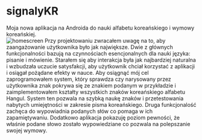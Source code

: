 # signalyKR
Moja nowa aplikacja na Androida do nauki alfabetu koreańskiego i wymowy koreańskiej.  
![homescreen](https://github.com/nestrockx/signalyKR/blob/main/images/home.png "Homescreen")
Przy projektowaniu zwracałem uwagę na to, aby zaangażowanie użytkownika było jak największe.
Dwie z głównych funkcjonalności bazują na czynnościach esencjonalnych dla nauki języka: pisanie i mówienie.
Starałem się aby interakcja była jak najbardziej naturalna i wzbudzała uczucie satysfakcji,
aby użytkownik chciał korzystać z aplikacji i osiągał pożądane efekty w nauce.
Aby osiągnąć mój cel zaprogramowałem system, który sprawdza czy narysowany przez użytkownika znak
pokrywa się ze znakiem podanym w przykładzie i zaimplementowałem kształty wszystkich znaków koreańskiego alfabetu Hangul.
System ten pozwala na szybką naukę znaków i przetestowania nabytych umiejętności w zakresie pisma koreańskiego.
Druga funkcjonalość zachęca do wypowiadnia podanych słów co pomaga w ich zapamiętywaniu.
Dodatkowo aplikacja pokazuję poziom pewności, że właśnie podane słowo zostało wypowiedziane co pozwala na polepszanie swojej wymowy.

